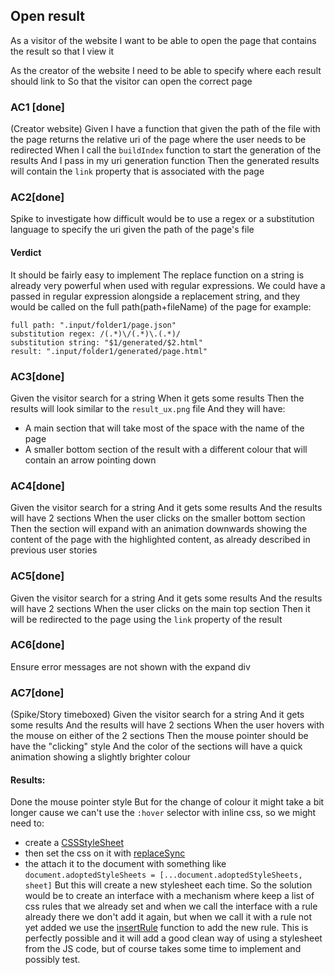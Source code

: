 ## Open result
As a visitor of the website
I want to be able to open the page that contains the result
so that I view it

As the creator of the website
I need to be able to specify where each result should link to
So that the visitor can open the correct page

### AC1 [done]
(Creator website)
Given I have a function that given the path of the file with the page returns the relative uri of the page where the user needs to be redirected
When I call the `buildIndex` function to start the generation of the results
And I pass in my uri generation function
Then the generated results will contain the `link` property that is associated with the page

### AC2[done]
Spike to investigate how difficult would be to use a regex or a substitution language to specify the uri given the path of the page's file
#### Verdict
It should be fairly easy to implement
The replace function on a string is already very powerful when used with regular expressions.
We could have a passed in regular expression alongside a replacement string, and they would be called on the full path(path+fileName) of the page
for example:
```
full path: ".input/folder1/page.json"
substitution regex: /(.*)\/(.*)\.(.*)/
substitution string: "$1/generated/$2.html"
result: ".input/folder1/generated/page.html"
```

### AC3[done]
Given the visitor search for a string
When it gets some results
Then the results will look similar to the `result_ux.png` file
And they will have:
- A main section that will take most of the space with the name of the page
- A smaller bottom section of the result with a different colour that will contain an arrow pointing down

### AC4[done]
Given the visitor search for a string
And it gets some results
And the results will have 2 sections
When the user clicks on the smaller bottom section
Then the section will expand with an animation downwards showing the content of the page with the highlighted content, as already described in previous user stories

### AC5[done]
Given the visitor search for a string
And it gets some results
And the results will have 2 sections
When the user clicks on the main top section
Then it will be redirected to the page using the `link` property of the result

### AC6[done]
Ensure error messages are not shown with the expand div

### AC7[done]
(Spike/Story timeboxed)
Given the visitor search for a string
And it gets some results
And the results will have 2 sections
When the user hovers with the mouse on either of the 2 sections
Then the mouse pointer should be have the "clicking" style
And the color of the sections will have a quick animation showing a slightly brighter colour
#### Results:
Done the mouse pointer style
But for the change of colour it might take a bit longer cause we can't use the `:hover` selector with inline css,
so we might need to:
- create a [CSSStyleSheet](https://developer.mozilla.org/en-US/docs/Web/API/CSSStyleSheet)
- then set the css on it with [replaceSync](https://developer.mozilla.org/en-US/docs/Web/API/CSSStyleSheet/replaceSync)
- the attach it to the document with something like `document.adoptedStyleSheets = [...document.adoptedStyleSheets, sheet]`
But this will create a new stylesheet each time.
So the solution would be to create an interface with a mechanism where keep a list of css rules that we already set and when we call the interface with a rule already there we don't add it again, but when we call it with a rule not yet added we use the [insertRule](https://developer.mozilla.org/en-US/docs/Web/API/CSSStyleSheet/insertRule) function to add the new rule.
This is perfectly possible and it will add a good clean way of using a stylesheet from the JS code, but of course takes some time to implement and possibly test.